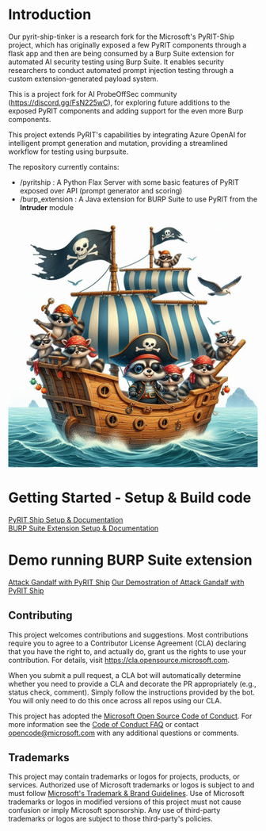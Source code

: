 # Introduction 

Our pyrit-ship-tinker is a research fork for the Microsoft's PyRIT-Ship project, which has originally exposed a few PyRIT components through a flask app and then are being consumed by a Burp Suite extension for automated AI security testing using Burp Suite. It enables security researchers to conduct automated prompt injection testing through a custom extension-generated payload system.

This is a project fork for AI ProbeOffSec community (https://discord.gg/FsN225wC), for exploring future additions to the exposed PyRIT components and adding support for the even more Burp components.

This project extends PyRIT's capabilities by integrating Azure OpenAI for intelligent prompt generation and mutation, providing a streamlined workflow for testing using burpsuite.

The repository currently contains:
- /pyritship : A Python Flax Server with some basic features of PyRIT exposed over API (prompt generator and scoring)
- /burp_extension : A Java extension for BURP Suite to use PyRIT from the **Intruder** module

![Cartoon image of pirate raccoons on a pirate ship](./docs/images/pyrit_ship.png)

# Getting Started - Setup & Build code
[PyRIT Ship Setup & Documentation](/docs/pyritship.md) \
[BURP Suite Extension Setup & Documentation](/docs/burp_extension.md)

# Demo running BURP Suite extension
[Attack Gandalf with PyRIT Ship](/docs/burp_gandalf_demo.md)
[Our Demostration of Attack Gandalf with PyRIT Ship](https://youtu.be/_WDM8TyKByA?si=YGQhfdfYDl7y-Opx) 

## Contributing

This project welcomes contributions and suggestions.  Most contributions require you to agree to a
Contributor License Agreement (CLA) declaring that you have the right to, and actually do, grant us
the rights to use your contribution. For details, visit https://cla.opensource.microsoft.com.

When you submit a pull request, a CLA bot will automatically determine whether you need to provide
a CLA and decorate the PR appropriately (e.g., status check, comment). Simply follow the instructions
provided by the bot. You will only need to do this once across all repos using our CLA.

This project has adopted the [Microsoft Open Source Code of Conduct](https://opensource.microsoft.com/codeofconduct/).
For more information see the [Code of Conduct FAQ](https://opensource.microsoft.com/codeofconduct/faq/) or
contact [opencode@microsoft.com](mailto:opencode@microsoft.com) with any additional questions or comments.

## Trademarks

This project may contain trademarks or logos for projects, products, or services. Authorized use of Microsoft 
trademarks or logos is subject to and must follow 
[Microsoft's Trademark & Brand Guidelines](https://www.microsoft.com/en-us/legal/intellectualproperty/trademarks/usage/general).
Use of Microsoft trademarks or logos in modified versions of this project must not cause confusion or imply Microsoft sponsorship.
Any use of third-party trademarks or logos are subject to those third-party's policies.
